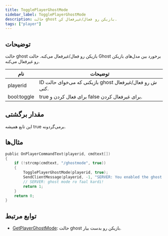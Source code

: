 ```yaml
---
title: TogglePlayerGhostMode
sidebar_label: TogglePlayerGhostMode
description: حالت ghost بازیکن رو فعال/غیرفعال کن.
tags: ["player"]
---
```


<VersionWarn version='omp v1.1.0.2612' />

## توضیحات

حالت ghost بازیکن رو فعال/غیرفعال می‌کنه.
حالت Ghost برخورد بین مدل‌های بازیکن رو غیرفعال می‌کنه.

| نام         | توضیحات                                    |
| ----------- | ---------------------------------------------- |
| playerid    | ID بازیکنی که می‌خوای حالت ghost ش رو فعال/غیرفعال کنی. |
| bool:toggle | true برای فعال کردن و false برای غیرفعال کردن.         |

## مقدار برگشتی

این تابع همیشه true برمی‌گردونه.

## مثال‌ها

```c
public OnPlayerCommandText(playerid, cmdtext[])
{
    if (!strcmp(cmdtext, "/ghostmode", true))
    {
        TogglePlayerGhostMode(playerid, true);
        SendClientMessage(playerid, -1, "SERVER: You enabled the ghost mode!");
        // SERVER: ghost mode ro faal kardi!
        return 1;
    }
    return 0;
}
```

## توابع مرتبط

- [GetPlayerGhostMode](GetPlayerGhostMode): حالت ghost بازیکن رو بدست بیار.

